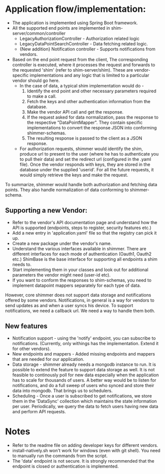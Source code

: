 # Application flow/implementation:
* The application is implemented using Spring Boot framework.
* All the supported end points are implemented in shim-server/common/controller
  * LegacyAuthorizationController - Authorization related logic
  * LegacyDataPointSearchController - Data fetching related logic.
  * {New addition} Notification controller - Supports notifications from vendors.
* Based on the end point request from the client, The corresponding controller is executed, where it processes the request and forwards to the requested 'shim' (refer to shim-server/shim). These are vendor-specific implementations and any logic that is limited to a particular vendor should go here. 
  * In the case of data, a typical shim implementation would do -
     1) Identify the end point and other necessary parameters required to make a call.
     2) Fetch the keys and other authentication information from the database.
     3) Make the vendor API call and get the response.
     4) If the request asked for data normalization, pass the response to the respective "DataPointMapper". They contain specific implementations to convert the response JSON into conforming shimmer-schemas. 
     5) The resulting response is passed to the client as a JSON response.
   * For authorization requests, shimmer would identify the shim, produce url to present to the user (where he has to authenticate you to pull their data) and set the redirect url (configured in the .yaml file). Once the vendor responds with keys, they are stored in the database under the supplied 'userid'. For all the future requests, it would simply retrieve the keys and make the request.

To summarize, shimmer would handle both authorization and fetching data points. They also handle normalization of data conforming to shimmer-schema.

## Supporting a new Vendor:
* Refer to the vendor's API documentation page and understand how the API is supported (endpoints, steps to register, security features etc.)
* Add a new entry in 'application.yaml' file so that the registry can pick it up.
* Create a new package under the vendor's name.
* Understand the various interfaces available in shimmer. There are different interfaces for each mode of authentication (Oauth1, Oauth2 etc.) ShimBase is the base interface for supporting all endpoints a shim needs to.
* Start implementing them in your classes and look out for additional parameters the vendor might need (user-id etc).
* If you want to conform the responses to shim-schemas, you need to implement datapoint mappers separately for each type of data.

However, core shimmer does not support data storage and notifications offered by some vendors. Notifications, in general is a way for vendors to send updates as and when a user syncs his device. To support notifications, we need a callback url. We need a way to handle them both.

## New features

* Notification support - using the 'notify' endpoint, you can subscribe to notifications. (Currently, only withings has the implementation. Extend it for other vendors).
* New endpoints and mappers - Added missing endpoints and mappers that are needed for our application.
* Data storage - shimmer already needs a mongodb instance to run. It is possible to extend the feature to support data storage as well. It is not feasible to continously poll for new data especially when the application has to scale for thousands of users. A better way would be to listen for notifications, and do a full sweep of users who synced and store their data into mongodb. That brings us to schedulers.
* Scheduling - Once a user is subscribed to get notifications, we store them in the 'DataSync' collection which maintains the state information per user. Periodically, we query the data to fetch users having new data and perform API requests. 





# Notes
* Refer to the readme file on adding developer keys for different vendors.
* install-natively.sh won't work for windows (even with git shell). You need to manually run the commands from the script.
* The 'data' endpoint is not secure. It is strongly recommended that the endpoint is closed or authentication is implemented.
  
